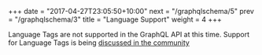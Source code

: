 +++
date = "2017-04-27T23:05:50+10:00"
next = "/graphqlschema/5"
prev = "/graphqlschema/3"
title = "Language Support"
weight = 4
+++

Language Tags are not supported in the GraphQL API at this time. Support for Language Tags is being [discussed in the community](https://discuss.dgraph.io/t/wip-rfc-allow-language-tag-support-in-graphql/13027)
